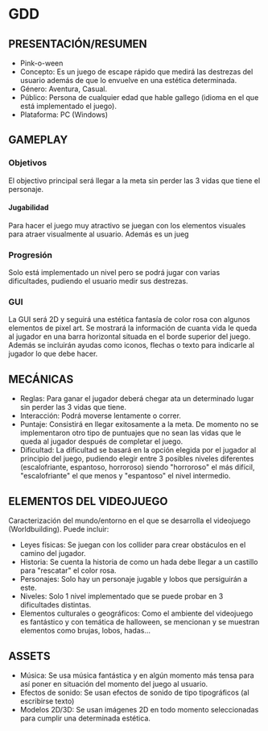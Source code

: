 # GDD

## PRESENTACIÓN/RESUMEN

- Pink-o-ween
- Concepto: Es un juego de escape rápido que medirá las destrezas del usuario además de que lo envuelve en una estética determinada.
- Género: Aventura, Casual.
- Público: Persona de cualquier edad que hable gallego (idioma en el que está implementado el juego).
- Plataforma: PC (Windows)


## GAMEPLAY

### Objetivos

El objectivo principal será llegar a la meta sin perder las 3 vidas que tiene el personaje.

#### Jugabilidad

Para hacer el juego muy atractivo se juegan con los elementos visuales para atraer visualmente al usuario. Además es un jueg 

### Progresión

Solo está implementado un nivel pero se podrá jugar con varias dificultades, pudiendo el usuario medir sus destrezas.

### GUI

La GUI será 2D y seguirá una estética fantasía de color rosa con algunos elementos de pixel art. 
Se mostrará la información de cuanta vida le queda al jugador en una barra horizontal situada en el borde superior del juego.
Además se incluirán ayudas como iconos, flechas o texto para indicarle al jugador lo que debe hacer.

## MECÁNICAS

- Reglas: Para ganar el jugador deberá chegar ata un determinado lugar sin perder las 3 vidas que tiene.
- Interacción: Podrá moverse lentamente o correr.
- Puntaje: Consistirá en llegar exitosamente a la meta. De momento no se implementaron otro tipo de puntuajes que no sean las vidas que le queda al jugador después de completar el juego.
- Dificultad: La dificultad se basará en la opción elegida por el jugador al principio del juego, pudiendo elegir entre 3 posibles niveles diferentes (escalofriante, espantoso, horroroso) siendo "horroroso" el más difícil, "escalofriante" el que menos y "espantoso" el nivel intermedio.

## ELEMENTOS DEL VIDEOJUEGO

Caracterización del mundo/entorno en el que se desarrolla el videojuego (Worldbuilding). Puede incluir:

- Leyes físicas: Se juegan con los collider para crear obstáculos en el camino del jugador.
- Historia: Se cuenta la historia de como un hada debe llegar a un castillo para "rescatar" el color rosa.
- Personajes: Solo hay un personaje jugable y lobos que persiguirán a este.
- Niveles: Solo 1 nivel implementado que se puede probar en 3 dificultades distintas.
- Elementos culturales o geográficos: Como el ambiente del videojuego es fantástico y con temática de halloween, se mencionan y se muestran elementos como brujas, lobos, hadas...

## ASSETS

- Música: Se usa música fantástica y en algún momento más tensa para así poner en situación del momento del juego al usuario.
- Efectos de sonido: Se usan efectos de sonido de tipo tipográficos (al escribirse texto)
- Modelos 2D/3D: Se usan imágenes 2D en todo momento seleccionadas para cumplir una determinada estética.

